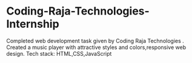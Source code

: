 # Coding-Raja-Technologies-Internship
Completed web development task given by Coding Raja Technologies .
Created a music player with attractive styles and colors,responsive web design.
Tech stack: HTML,CSS,JavaScript
